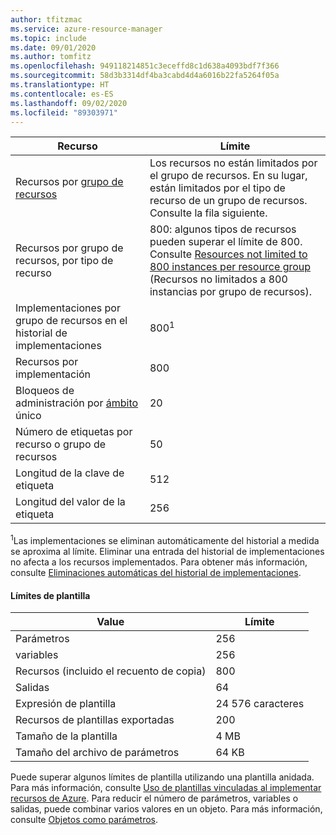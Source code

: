 ```yaml
---
author: tfitzmac
ms.service: azure-resource-manager
ms.topic: include
ms.date: 09/01/2020
ms.author: tomfitz
ms.openlocfilehash: 949118214851c3eceffd8c1d638a4093bdf7f366
ms.sourcegitcommit: 58d3b3314df4ba3cabd4d4a6016b22fa5264f05a
ms.translationtype: HT
ms.contentlocale: es-ES
ms.lasthandoff: 09/02/2020
ms.locfileid: "89303971"
---
```

| Recurso | Límite |
| --- | --- |
| Recursos por [grupo de recursos](../articles/azure-resource-manager/management/overview.md#resource-groups) | Los recursos no están limitados por el grupo de recursos. En su lugar, están limitados por el tipo de recurso de un grupo de recursos. Consulte la fila siguiente. |
| Recursos por grupo de recursos, por tipo de recurso |800: algunos tipos de recursos pueden superar el límite de 800. Consulte [Resources not limited to 800 instances per resource group](../articles/azure-resource-manager/management/resources-without-resource-group-limit.md) (Recursos no limitados a 800 instancias por grupo de recursos). |
| Implementaciones por grupo de recursos en el historial de implementaciones |800<sup>1</sup> |
| Recursos por implementación |800 |
| Bloqueos de administración por [ámbito](../articles/azure-resource-manager/management/overview.md#understand-scope) único  |20 |
| Número de etiquetas por recurso o grupo de recursos |50 |
| Longitud de la clave de etiqueta |512 |
| Longitud del valor de la etiqueta |256 |

<sup>1</sup>Las implementaciones se eliminan automáticamente del historial a medida se aproxima al límite. Eliminar una entrada del historial de implementaciones no afecta a los recursos implementados. Para obtener más información, consulte [Eliminaciones automáticas del historial de implementaciones](../articles/azure-resource-manager/templates/deployment-history-deletions.md).

#### <a name="template-limits"></a>Límites de plantilla

| Value | Límite |
| --- | --- |
| Parámetros |256 |
| variables |256 |
| Recursos (incluido el recuento de copia) |800 |
| Salidas |64 |
| Expresión de plantilla |24 576 caracteres |
| Recursos de plantillas exportadas |200 |
| Tamaño de la plantilla |4 MB |
| Tamaño del archivo de parámetros |64 KB |

Puede superar algunos límites de plantilla utilizando una plantilla anidada. Para más información, consulte [Uso de plantillas vinculadas al implementar recursos de Azure](../articles/azure-resource-manager/templates/linked-templates.md). Para reducir el número de parámetros, variables o salidas, puede combinar varios valores en un objeto. Para más información, consulte [Objetos como parámetros](../articles/azure-resource-manager/resource-manager-objects-as-parameters.md).
